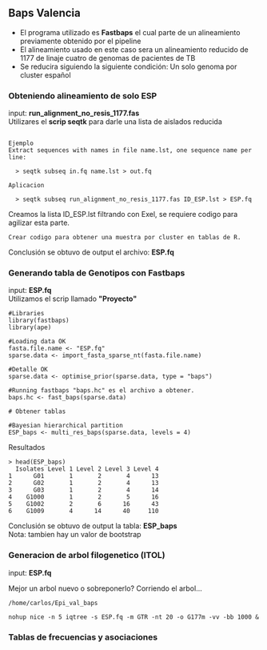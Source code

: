 ## Baps Valencia
- El programa utilizado es **Fastbaps** el cual parte de un alineamiento previamente obtenido por el pipeline  
- El alineamiento usado en este caso sera un alineamiento reducido de 1177 de linaje cuatro de genomas de pacientes de TB  
- Se reducira siguiendo la siguiente condición: Un solo genoma por cluster español

### Obteniendo alineamiento de solo ESP
input: **run_alignment_no_resis_1177.fas**  
Utilizares el **scrip seqtk** para darle una lista de aislados reducida

~~~

Ejemplo
Extract sequences with names in file name.lst, one sequence name per line:

  > seqtk subseq in.fq name.lst > out.fq

Aplicacion

  > seqtk subseq run_alignment_no_resis_1177.fas ID_ESP.lst > ESP.fq

~~~
Creamos la lista ID_ESP.lst filtrando con Exel, se requiere codigo para agilizar esta parte.
~~~
Crear codigo para obtener una muestra por cluster en tablas de R.
~~~

Conclusión se obtuvo de output el archivo: **ESP.fq**

### Generando tabla de Genotipos con Fastbaps
input: **ESP.fq**  
Utilizamos el scrip llamado **"Proyecto"**
~~~
#Libraries
library(fastbaps)
library(ape)

#Loading data OK
fasta.file.name <- "ESP.fq"
sparse.data <- import_fasta_sparse_nt(fasta.file.name)

#Detalle OK
sparse.data <- optimise_prior(sparse.data, type = "baps")

#Running fastbaps "baps.hc" es el archivo a obtener.
baps.hc <- fast_baps(sparse.data)

# Obtener tablas

#Bayesian hierarchical partition
ESP_baps <- multi_res_baps(sparse.data, levels = 4)
~~~
Resultados

~~~
> head(ESP_baps)
  Isolates Level 1 Level 2 Level 3 Level 4
1      G01       1       2       4      13
2      G02       1       2       4      13
3      G03       1       2       4      14
4    G1000       1       2       5      16
5    G1002       2       6      16      43
6    G1009       4      14      40     110
~~~
Conclusión se obtuvo de output la tabla: **ESP_baps**  
Nota: tambien hay un valor de bootstrap

### Generacion de arbol filogenetico (ITOL)
input: **ESP.fq**

Mejor un arbol nuevo o sobreponerlo?
Corriendo el arbol...
~~~
/home/carlos/Epi_val_baps

nohup nice -n 5 iqtree -s ESP.fq -m GTR -nt 20 -o G177m -vv -bb 1000 &
~~~


### Tablas de frecuencias y asociaciones
